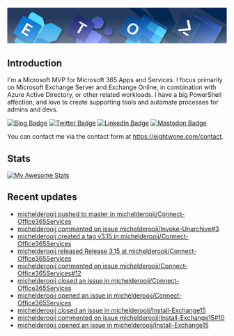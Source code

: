 ![Banner](assets/Metro_v6_Banner_GitHub.jpg)

## Introduction
I'm a Microsoft MVP for Microsoft 365 Apps and Services. I focus primarily on Microsoft Exchange Server and Exchange Online, 
in combination with Azure Active Directory, or other related workloads. I have a big PowerShell affection, and love to create 
supporting tools and automate processes for admins and devs.

<a href="https://eightwone.com"><img src="https://img.shields.io/badge/-Blog-blue?style=for-the-badge&logo=wordpress&logoColor=white" alt="Blog Badge"/></a>
<a href="https://twitter.com/mderooij"><img src="https://img.shields.io/badge/Twitter-blue?style=for-the-badge&logo=twitter&logoColor=white" alt="Twitter Badge"/></a>
<a href="https://nl.linkedin.com/in/michelderooij"><img src="https://img.shields.io/badge/LinkedIn-blue?style=for-the-badge&logo=linkedin&logoColor=white" alt="LinkedIn Badge"/></a>
<a rel="me" href="https://mastodon.cloud/@mderooij"><img src="https://img.shields.io/badge/-Mastodon-blueviolet?style=for-the-badge&logo=mastodon&logoColor=white" alt="Mastodon Badge"/></a>

You can contact me via the contact form at https://eightwone.com/contact.

## Stats
[![My Awesome Stats](https://awesome-github-stats.azurewebsites.net/user-stats/michelderooij?cardType=level&theme=github-dark&preferLogin=false)](https://git.io/awesome-stats-card)

## Recent updates
<!-- LATESTACTIVITY:START -->
- [michelderooij pushed to master in michelderooij/Connect-Office365Services](https://github.com/michelderooij/Connect-Office365Services/compare/40070d9a45...c992110d24)
- [michelderooij commented on issue michelderooij/Invoke-Unarchive#3](https://github.com/michelderooij/Invoke-Unarchive/issues/3#issuecomment-1680497428)
- [michelderooij created a tag v3.15 in michelderooij/Connect-Office365Services](https://github.com/michelderooij/Connect-Office365Services/tree/v3.15)
- [michelderooij released Release 3.15 at michelderooij/Connect-Office365Services](https://github.com/michelderooij/Connect-Office365Services/releases/tag/v3.15)
- [michelderooij commented on issue michelderooij/Connect-Office365Services#12](https://github.com/michelderooij/Connect-Office365Services/issues/12#issuecomment-1680438287)
- [michelderooij closed an issue in michelderooij/Connect-Office365Services](https://github.com/michelderooij/Connect-Office365Services/issues/12)
- [michelderooij opened an issue in michelderooij/Connect-Office365Services](https://github.com/michelderooij/Connect-Office365Services/issues/12)
- [michelderooij closed an issue in michelderooij/Install-Exchange15](https://github.com/michelderooij/Install-Exchange15/issues/10)
- [michelderooij commented on issue michelderooij/Install-Exchange15#10](https://github.com/michelderooij/Install-Exchange15/issues/10#issuecomment-1680350115)
- [michelderooij opened an issue in michelderooij/Install-Exchange15](https://github.com/michelderooij/Install-Exchange15/issues/10)
<!-- LATESTACTIVITY:END -->
